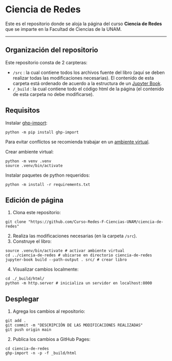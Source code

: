 # Ciencia de Redes

Este es el repositorio donde se aloja la página del curso **Ciencia de Redes** que se imparte en la Facultad de Ciencias de la UNAM.

---

## Organización del repositorio

Este repositorio consta de 2 carpteras:

- `/src` : la cual contiene todos los archivos fuente del libro (aquí se deben realizar todas las modificaciones necesarias). El contenido de esta carpeta está ordenado de acuerdo a la estructura de un [Jupyter Book](https://jupyterbook.org/intro.html).
- `/_build` : la cual contiene todo el código html de la página (el contenido de esta carpeta no debe modificarse).

## Requisitos

Instalar [ghp-import](https://pypi.org/project/ghp-import/):
```
python -m pip install ghp-import
```

Para evitar conflictos se recomienda trabajar en un [ambiente virtual](https://docs.python.org/3/tutorial/venv.html).

Crear ambiente virtual:
```
python -m venv .venv
source .venv/bin/activate
```
Instalar paquetes de python requeridos:
```
python -m install -r requirements.txt
```

## Edición de página

1. Clona este repositorio:
```
git clone "https://github.com/Curso-Redes-F-Ciencias-UNAM/ciencia-de-redes"
```
2. Realiza las modificaciones necesarias (en la carpeta `/src`).
3. Construye el libro:
```
source .venv/bin/activate # activar ambiente virtual
cd ../ciencia-de-redes # ubicarse en directorio ciencia-de-redes
jupyter-book build --path-output . src/ # crear libro
```
4. Visualizar cambios localmente:
```
cd ./_build/html/
python -m http.server # inicializa un servidor en localhost:8000
```

## Desplegar

1. Agrega los cambios al repositorio:
```
git add .
git commit -m "DESCRIPCIÓN DE LAS MODIFICACIONES REALIZADAS"
git push origin main
```
2. Publica los cambios a GitHub Pages:
```
cd ciencia-de-redes
ghp-import -n -p -f _build/html
```
